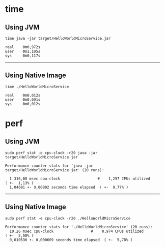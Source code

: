 # time

## Using JVM

```shell script
time java -jar target/HelloWorldMicroService.jar

real    0m0,972s
user    0m1,105s
sys     0m0,117s
```
--------------------------------------------------------------------------------------------------------------------------------------------
## Using Native Image

```shell script
time ./HelloWorldMicroService

real    0m0,012s
user    0m0,001s
sys     0m0,012s
```

# perf

## Using JVM

```shell script
sudo perf stat -e cpu-clock -r20 java -jar target/HelloWorldMicroService.jar

Performance counter stats for 'java -jar target/HelloWorldMicroService.jar' (20 runs):

  1 316,08 msec cpu-clock                 #    1,257 CPUs utilized            ( +-  1,13% )
  1,04681 +- 0,00802 seconds time elapsed  ( +-  0,77% )  

```
--------------------------------------------------------------------------------------------------------------------------------------------
## Using Native Image

```shell script
sudo perf stat -e cpu-clock -r20 ./HelloWorldMicroService

Performance counter stats for './HelloWorldMicroService' (20 runs):
  10,26 msec cpu-clock                 #    0,974 CPUs utilized            ( +-  5,58% )
  0,010530 +- 0,000609 seconds time elapsed  ( +-  5,78% )
```